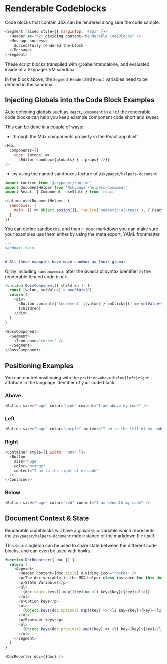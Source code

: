 # Renderable Codeblocks

Code blocks that contain JSX can be rendered along side the code sample.

```javascript renderable=true 
<Segment raised style={{ marginTop: '48px' }}>
  <Header as="h2" dividing content="Renderable CodeBlocks" />
  <Message success>
    Successfully rendered the block.
  </Message>
</Segment>
```

These script blocks transpiled with @babel/standalone, and evaluated inside of a Skypager VM sandbox.  

In the block above, the `Segment` `Header` and `React` variables need to be defined in the sandbox.

## Injecting Globals into the Code Block Examples

Auto defeining globals such as `React`, `Component` in all of the renderable code blocks can help you keep example component code short and sweet.

This can be done in a couple of ways:

- through the Mdx components property in the React app itself

```javascript editable=false
<Mdx 
  components={{ 
    code: (props) => 
      <Editor sandbox={globals} {...props} />}} 
/>
```

- by using the named sandboxes feature of `@skypager/helpers-document` 

```javascript
import runtime from '@skypager/runtime'
import DocumentHelper from '@skypager/helpers-document'
import React, { Component, useState } from 'react'

runtime.use(DocumentHelper, {
  sandboxes: {
    main: () => Object.assign({}, require('semantic-ui-react'), { React, Component, useState }) 
  }
})
```

You can define sandboxes, and then in your markdown you can make sure your examples use them 
either by using the meta export, YAML frontmatter

```markdown
---
sandbox: main
---

# All these examples have main sandbox as their global

```

Or by including `sandbox=main` after the javascript syntax identifier in the renderable fenced code block. 

```javascript renderable=true
function BossComponent({ children }) {
  const [value, setValue] = useState(0)
  return (
    <div>
      <Button content={`Increment: ${value}`} onClick={() => setValue(value + 1)} />
      {children}
    </div>
  )
}

<BossComponent>
  <Segment>
    <Icon name="rocket" />  
  </Segment>
</BossComponent>
```

## Positioning Examples

You can control positioning with the `position=above|below|left|right` attribute in the language identifier of your code block.

### Above

```javascript renderable=true position=above minLines=6
<Button size="huge" color="pink" content="I am above my code" />
```

### Left  

```javascript renderable=true position=left minLines=6
<Button size="huge" color="purple" content="I am to the left of my code" />
```

### Right 

```javascript renderable=true position=right minLines=6
<Container style={{ width: '80%' }}>
  <Button 
    size="huge" 
    color="orange" 
    content="I am to the right of my code" 
  />
</Container>
```

### Below 

```javascript renderable=true position=below minLines=6
<Button size="huge" color="red" content="I am beneath my code" />
```

## Document Context & State 

Renderable codeblocks will have a global `$doc` variable which represents the `@skypager/helpers-document` mdx instance of the markdown file itself.

This `$doc` singleton can be used to share state between the different code blocks, and can even be used with hooks. 

```javascript renderable=true
function DocReporter({ doc }) {
  return (
    <Segment>
      <Header content={doc.title} dividing icon="rocket" />
      <p>The doc variable is the MDX helper class instance for this document.</p>
      <p>State Variables</p>
      <ul>
        {doc.state.keys().map((key) => <li key={key}>{key}</li>)}
      </ul>
      <p>Option keys</p>
      <ul>
        {Object.keys(doc.options).map((key) => <li key={key}>{key}</li>)}
      </ul>     
      <p>Provider keys</p>
      <ul>
        {Object.keys(doc.provider).map((key) => <li key={key}>{key}</li>)}
      </ul>         
    </Segment>
  )
}

<DocReporter doc={$doc} />
```